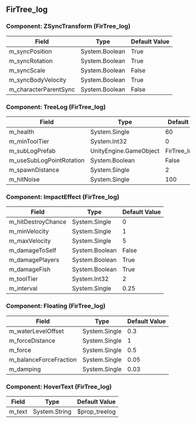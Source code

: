## FirTree_log

### Component: ZSyncTransform (FirTree_log)

|Field|Type|Default Value|
|-----|----|-------------|
|m_syncPosition|System.Boolean|True|
|m_syncRotation|System.Boolean|True|
|m_syncScale|System.Boolean|False|
|m_syncBodyVelocity|System.Boolean|True|
|m_characterParentSync|System.Boolean|False|

### Component: TreeLog (FirTree_log)

|Field|Type|Default Value|
|-----|----|-------------|
|m_health|System.Single|60|
|m_minToolTier|System.Int32|0|
|m_subLogPrefab|UnityEngine.GameObject|FirTree_log_half|
|m_useSubLogPointRotation|System.Boolean|False|
|m_spawnDistance|System.Single|2|
|m_hitNoise|System.Single|100|

### Component: ImpactEffect (FirTree_log)

|Field|Type|Default Value|
|-----|----|-------------|
|m_hitDestroyChance|System.Single|0|
|m_minVelocity|System.Single|1|
|m_maxVelocity|System.Single|5|
|m_damageToSelf|System.Boolean|False|
|m_damagePlayers|System.Boolean|True|
|m_damageFish|System.Boolean|True|
|m_toolTier|System.Int32|2|
|m_interval|System.Single|0.25|

### Component: Floating (FirTree_log)

|Field|Type|Default Value|
|-----|----|-------------|
|m_waterLevelOffset|System.Single|0.3|
|m_forceDistance|System.Single|1|
|m_force|System.Single|0.5|
|m_balanceForceFraction|System.Single|0.05|
|m_damping|System.Single|0.03|

### Component: HoverText (FirTree_log)

|Field|Type|Default Value|
|-----|----|-------------|
|m_text|System.String|$prop_treelog|

